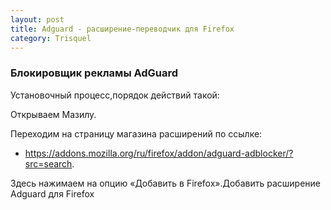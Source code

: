 ```yaml
---
layout: post
title: Adguard - расширение-переводчик для Firefox
category: Trisquel
---
```


### Блокировщик рекламы AdGuard

Установочный процесс,порядок действий такой:

Открываем Мазилу.

Переходим на страницу магазина расширений по ссылке:

- https://addons.mozilla.org/ru/firefox/addon/adguard-adblocker/?src=search.

Здесь нажимаем на опцию «Добавить в Firefox».Добавить расширение Adguard для Firefox